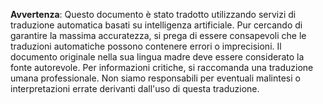 

**Avvertenza**: 
Questo documento è stato tradotto utilizzando servizi di traduzione automatica basati su intelligenza artificiale. Pur cercando di garantire la massima accuratezza, si prega di essere consapevoli che le traduzioni automatiche possono contenere errori o imprecisioni. Il documento originale nella sua lingua madre deve essere considerato la fonte autorevole. Per informazioni critiche, si raccomanda una traduzione umana professionale. Non siamo responsabili per eventuali malintesi o interpretazioni errate derivanti dall'uso di questa traduzione.